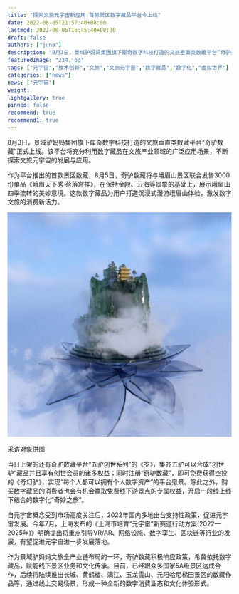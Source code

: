 ```yaml
---
title: "探索文旅元宇宙新应用 首款景区数字藏品平台今上线"
date: 2022-08-05T21:57:40+08:00
lastmod: 2022-08-05T16:45:40+08:00
draft: false
authors: ["june"]
description: "8月3日，景域驴妈妈集团旗下犀奇数字科技打造的文旅垂直类数藏平台“奇驴数藏”正式上线。该平台将充分利用数字藏品在文旅产业领域的广泛应用场景，不断探索文旅元宇宙的发展与应用。"
featuredImage: "234.jpg"
tags: ["元宇宙","技术创新","文旅","文旅元宇宙","数字藏品","数字化","虚拟世界"]
categories: ["news"]
news: ["元宇宙"]
weight: 
lightgallery: true
pinned: false
recommend: true
recommend1: true
---
```




8月3日，景域驴妈妈集团旗下犀奇数字科技打造的文旅垂直类数藏平台“奇驴数藏”正式上线。该平台将充分利用数字藏品在文旅产业领域的广泛应用场景，不断探索文旅元宇宙的发展与应用。

作为平台推出的首款景区数藏，8月5日，奇驴数藏将与峨眉山景区联合发售3000份单品《峨眉天下秀·荷落宫祥》，在保持金殿、云海等景象的基础上，展示峨眉山四季流转的美妙意境。这款数字藏品为用户打造沉浸式漫游峨眉山体验，激发数字文旅的消费新活力。

![数字藏品](233.jpg)

采访对象供图



当日上架的还有奇驴数藏平台“五驴创世系列”的《岁》，集齐五驴可以合成“创世驴”藏品并且享有创世会员的诸多权益；同时注册“奇驴数藏”，即可免费获得空投的《奇幻驴》，实现“每个人都可以拥有个人数字资产”的平台愿景。除此之外，购买数字藏品的消费者也会有机会赢取免费线下游景点的专属权益，开启一段线上线下结合的数字化“奇妙之旅”。

自元宇宙概念受到市场高度关注后，2022年国内多地出台支持性政策，促进元宇宙发展。今年7月，上海发布的《上海市培育“元宇宙”新赛道行动方案(2022—2025年)》明确提出将重点引导VR/AR、网络设施、数字孪生、区块链等行业的发展，有望促进元宇宙进一步发展落地。

作为景域驴妈妈文旅全产业链布局的一环，奇驴数藏积极响应政策，希冀依托数字藏品，赋能线下景区业务和文化传承。目前，已经跟众多国家5A级景区达成合作，后续将陆续推出长城、黄鹤楼、漓江、玉龙雪山、元阳哈尼梯田景区的数藏作品等，通过线上交易场景，形成一种全新的数字消费业态和文化体验形式。